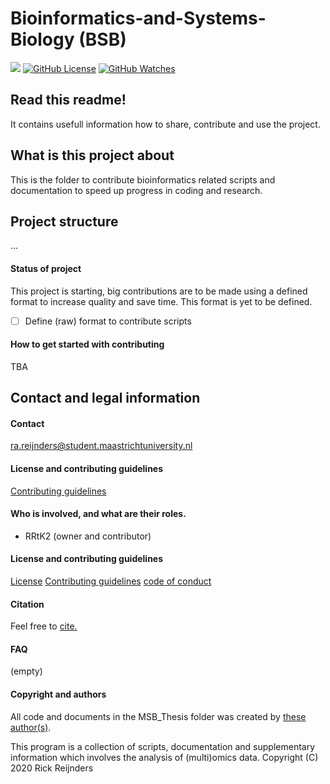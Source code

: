 # Bioinformatics-and-Systems-Biology (BSB)
![](https://img.shields.io/badge/Status-Setting_up-red?style=flat-square)
[![GitHub License](https://img.shields.io/github/license/Rrtk2/bioinformatics-and-systems-biology)](https://github.com/Rrtk2/bioinformatics-and-systems-biology/blob/master/LICENSE.md) [![GitHub Watches](https://img.shields.io/github/watchers/Rrtk2/bioinformatics-and-systems-biology.svg?style=social&label=Watch&maxAge=2592000)](https://github.com/Rrtk2/bioinformatics-and-systems-biology/watchers)

## Read this readme!
It contains usefull information how to share, contribute and use the project.

## What is this project about
This is the folder to contribute bioinformatics related scripts and documentation to speed up progress in coding and research.

## Project structure
...

#### Status of project
This project is starting, big contributions are to be made using a defined format to increase quality and save time.
This format is yet to be defined.

- [ ] Define (raw) format to contribute scripts


#### How to get started with contributing
TBA


## Contact and legal information

#### Contact
ra.reijnders@student.maastrichtuniversity.nl

#### License and contributing guidelines
[Contributing guidelines](/CONTRIBUTING.md) 

#### Who is involved, and what are their roles.
- RRtK2 (owner and contributor)

#### License and contributing guidelines
[License](/LICENSE.md) 
[Contributing guidelines](/CONTRIBUTING.md) 
[code of conduct](/CODE_OF_CONDUCT.md) 

#### Citation
Feel free to [cite.](/CITATION.cff) 

#### FAQ
(empty)

#### Copyright and authors
All code and documents in the MSB_Thesis folder was created by [these author(s)](/AUTHORS.md).

This program is a collection of scripts, documentation and supplementary information which involves the analysis of (multi)omics data.
Copyright (C) 2020  Rick Reijnders
